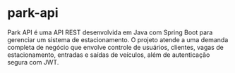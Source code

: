 # park-api
Park API é uma API REST desenvolvida em Java com Spring Boot para gerenciar um sistema de estacionamento. O projeto atende a uma demanda completa de negócio que envolve controle de usuários, clientes, vagas de estacionamento, entradas e saídas de veículos, além de autenticação segura com JWT.
